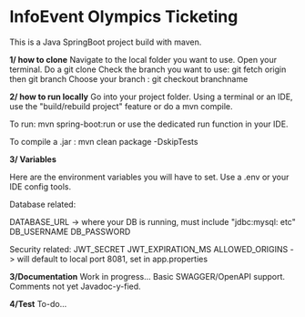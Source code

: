 # InfoEvent Olympics Ticketing

This is a Java SpringBoot project build with maven.

**1/ how to clone**
Navigate to the local folder you want to use. 
Open your terminal. 
Do a git clone
Check the branch you want to use: git fetch origin then git branch
Choose your branch : git checkout branchname


**2/ how to run locally**
Go into your project folder. Using a terminal or an IDE, use the "build/rebuild project" feature or do a mvn compile.

To run: mvn spring-boot:run or use the dedicated run function in your IDE.

To compile a .jar : mvn clean package -DskipTests


**3/ Variables**

Here are the environment variables you will have to set. Use a .env or your IDE config tools.

Database related: 

DATABASE_URL -> where your DB is running, must include "jdbc:mysql: etc"
DB_USERNAME
DB_PASSWORD

Security related: 
JWT_SECRET
JWT_EXPIRATION_MS
ALLOWED_ORIGINS -> will default to local port 8081, set in app.properties


**3/Documentation**
Work in progress... Basic SWAGGER/OpenAPI support. 
Comments not yet Javadoc-y-fied. 

**4/Test**
To-do... 
